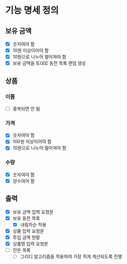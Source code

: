 # 기능 명세 정의
## 보유 금액
- [x] 숫자여야 함
- [x] 10원 이상이어야 함
- [x] 10원으로 나누어 떨어져야 함
- [x] 보유 금액을 토대로 동전 목록 랜덤 생성
## 상품
### 이름
- [ ] 중복되면 안 됨
### 가격
- [x] 숫자여야 함
- [x] 100원 이상이어야 함
- [x] 10원으로 나누어 떨어져야 함
### 수량
- [x] 숫자여야 함
- [x] 양수여야 함
## 출력
- [x] 보유 금액 입력 요청문
- [x] 보유 동전 목록
  - [x] 내림차순 적용
- [x] 상품 입력 요청문
- [x] 투입 금액 현황
- [x] 상품명 입력 요청문
- [ ] 잔돈 목록
  - [ ] 그리디 알고리즘을 적용하여 가장 적게 계산되도록 진행
